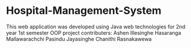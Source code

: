 # Hospital-Management-System
This web application was developed using Java web technologies for 2nd year 1st semester OOP project
contributers:
  Ashen Illesinghe
  Hasaranga Mallawarachchi
  Pasindu Jayasinghe
  Chanithi Rasnakawewa
